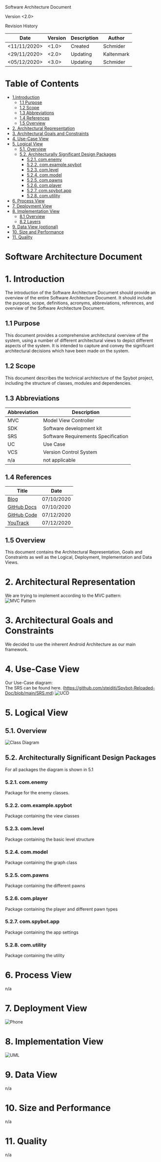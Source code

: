 <Project Spybot>

Software Architecture Document

Version <2.0>

Revision History

|Date|Version|Description|Author|
|---|---|---|---|
|<11/11/2020>|<1.0>|Created|Schmider|
|<29/11/2020>|<2.0>|Updating|Kaltenmark|
|<05/12/2020>|<3.0>|Updating|Schmider|

 	 	 	 
 	 	 	 
 	 	 	 

# Table of Contents

- [1.Introduction](#1-introduction)
  * [1.1 Purpose](#11-purpose)
  * [1.2 Scope](#12-scope)
  * [1.3 Abbreviations](#13-abbreviations)
  * [1.4 References](#14-references)
  * [1.5 Overview](#15-overview)
- [2. Architectural Representation](#2-architectural-representation)
- [3. Architectural Goals and Constraints](#3-architectural-goals-and-constraints)
- [4.                  Use-Case View](#4------------------use-case-view)
- [5. Logical View](#5-logical-view)
  * [5.1. Overview](#51-overview)
  * [5.2. Architecturally Significant Design Packages](#52-architecturally-significant-design-packages)
    + [5.2.1. com.enemy](#521-comenemy)
    + [5.2.2. com.example.spybot](#522-comexamplespybot)
    + [5.2.3. com.level](#523-comlevel)
    + [5.2.4. com.model](#524-commodel)
    + [5.2.5. com.pawns](#525-compawns)
    + [5.2.6. com.player](#526-complayer)
    + [5.2.7. com.spybot.app](#527-comspybotapp)
    + [5.2.8. com.utility](#528-comutility)
- [6. Process View](#6-process-view)
- [7. Deployment View](#7-deployment-view)
- [8. Implementation View](#8-implementation-view)
  * [8.1 Overview](#81-overview)
  * [8.2 Layers](#82-layers)
- [9. Data View (optional)](#9-data-view)
- [10. Size and Performance](#10-size-and-performance)
- [11. Quality](#11-quality)
        

# Software Architecture Document

# 1. Introduction
The introduction of the Software Architecture Document should provide an overview of the entire Software Architecture Document. It should include the purpose, scope, definitions, acronyms, abbreviations, references, and overview of the Software Architecture Document.

## 1.1 Purpose
This document provides a comprehensive architectural overview of the system, using a number of different architectural views to depict different aspects of the system.  It is intended to capture and convey the significant architectural decisions which have been made on the system.

## 1.2 Scope
This document describes the technical architecture of the Spybot project, including the structure of classes, modules and dependencies.

## 1.3 Abbreviations

|Abbreviation|Description|
|---|---|
|MVC|Model View Controller|
|SDK|Software development kit|
|SRS|Software Requirements Specification|
|UC	|Use Case|
|VCS|Version Control System|
|n/a|not applicable|

## 1.4 References

| Title | Date | 
| ----------------------------------------------------------------------------------------------------- | ---------- | 
| [Blog](https://spybotreloaded.wordpress.com/blog/) | 07/10/2020 | 
| [GitHub Docs](https://github.com/steiditi/Spybot-Reloaded-Doc/) | 07/10/2020 | 
| [GitHub Code](https://github.com/janick3110/Spybot) | 07/12/2020 |
| [YouTrack](https://dhbw-karlsruhe.myjetbrains.com/youtrack/dashboard?id=9240c61f-d244-4f64-bbf2-e1fa0b5f3400) | 07/12/2020 |

## 1.5 Overview
This document contains the Architectural Representation, Goals and Constraints as well as the Logical, Deployment, Implementation and Data Views.

# 2. Architectural Representation
We are trying to implement according to the MVC pattern:  
![MVC Pattern](https://www.tutlane.com/images/aspnet-mvc/aspnet-mvc-architecture.png)


# 3. Architectural Goals and Constraints
We decided to use the inherent Android Architecture as our main framework.

# 4.                  Use-Case View
Our Use-Case diagram:  
The SRS can be found here. (https://github.com/steiditi/Spybot-Reloaded-Doc/blob/main/SRS.md)
![UCD](https://raw.githubusercontent.com/steiditi/Spybot-Reloaded-Doc/main/UseCases/UseCaseDiagram.jpg)

# 5. Logical View

## 5.1. Overview
![Class Diagram](https://github.com/steiditi/Spybot-Reloaded-Doc/blob/main/Class%20Diagram%20MVC.png?raw=true)

## 5.2. Architecturally Significant Design Packages  
For all packages the diagram is shown in 5.1      
### 5.2.1. com.enemy  
Package for the enemy classes.   

### 5.2.2. com.example.spybot  
Package containing the view classes  

### 5.2.3. com.level  
Package containing the basic level structure   

### 5.2.4. com.model  
Package containing the graph class  

### 5.2.5. com.pawns  
Package containing the different pawns  

### 5.2.6. com.player  
Package containing the player and different pawn types  

### 5.2.7. com.spybot.app  
Package containing the app settings  

### 5.2.8. com.utility  
Package containing the utility  

# 6. Process View
n/a

# 7. Deployment View
![Phone](https://github.com/steiditi/Spybot-Reloaded-Doc/blob/main/Graphics/DeplyomentView.jpg?raw=true)

# 8. Implementation View
![UML](https://github.com/SPYBOT-SE/Spybot-Doc/blob/main/Graphics/Class%20Diagram.png?raw=true)

# 9. Data View
n/a

# 10. Size and Performance
n/a

# 11. Quality
n/a

